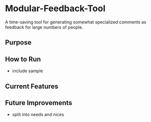 # Modular-Feedback-Tool

A time-saving tool for generating somewhat specialized comments as feedback for large numbers of people.

## Purpose

## How to Run

- include sample

## Current Features

## Future Improvements

- split into needs and nices
